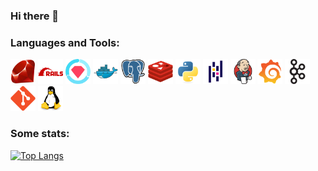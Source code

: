 ### Hi there 👋

<h3 align="left">Languages and Tools:</h3>

<p align="left">
  </a> <img src="https://github.com/devicons/devicon/blob/55609aa5bd817ff167afce0d965585c92040787a/icons/ruby/ruby-original.svg" alt="ruby" width="40" height="40"/> 
  </a> <img src="https://github.com/devicons/devicon/blob/55609aa5bd817ff167afce0d965585c92040787a/icons/rails/rails-plain-wordmark.svg" alt="rails" width="40" height="40"/> 
  </a> <img src="https://github.com/devicons/devicon/blob/55609aa5bd817ff167afce0d965585c92040787a/icons/rspec/rspec-original.svg" alt="rspec" width="40" height="40"/>
  </a> <img src="https://github.com/devicons/devicon/blob/55609aa5bd817ff167afce0d965585c92040787a/icons/docker/docker-original.svg" alt="docker" width="40" height="40"/>
  </a> <img src="https://github.com/devicons/devicon/blob/55609aa5bd817ff167afce0d965585c92040787a/icons/postgresql/postgresql-original.svg" alt="postgresql" width="40" height="40"/> 
  </a> <img src="https://github.com/devicons/devicon/blob/55609aa5bd817ff167afce0d965585c92040787a/icons/redis/redis-original.svg" alt="redis" width="40" height="40"/> 
  </a> <img src="https://github.com/devicons/devicon/blob/55609aa5bd817ff167afce0d965585c92040787a/icons/python/python-original.svg" alt="python" width="40" height="40"/> 
  </a> <img src="https://github.com/devicons/devicon/blob/55609aa5bd817ff167afce0d965585c92040787a/icons/pandas/pandas-original.svg" alt="pandas" width="40" height="40"/>
  </a> <img src="https://github.com/devicons/devicon/blob/55609aa5bd817ff167afce0d965585c92040787a/icons/jenkins/jenkins-original.svg" alt="jenkins" width="40" height="40"/> 
  </a> <img src="https://github.com/devicons/devicon/blob/55609aa5bd817ff167afce0d965585c92040787a/icons/grafana/grafana-original.svg" alt="grafana" width="40" height="40"/> 
  </a> <img src="https://github.com/devicons/devicon/blob/55609aa5bd817ff167afce0d965585c92040787a/icons/apachekafka/apachekafka-original.svg" alt="kafka" width="40" height="40"/> 
  </a> <img src="https://github.com/devicons/devicon/blob/55609aa5bd817ff167afce0d965585c92040787a/icons/git/git-original.svg" alt="git" width="40" height="40"/> 
  </a> <img src="https://github.com/devicons/devicon/blob/55609aa5bd817ff167afce0d965585c92040787a/icons/linux/linux-original.svg" alt="linux" width="40" height="40"/>
</p>

<h3 align="rigth">Some stats:</h3>

<p align="rigth> "[![GitHub Streak](https://streak-stats.demolab.com/?user=squaretus&theme=dark)](https://git.io/streak-stats) </p>

[![Top Langs](https://github-readme-stats.vercel.app/api/top-langs/?username=squaretus&layout=compact&theme=vision-friendly-dark)](https://github.com/anuraghazra/github-readme-stats)


